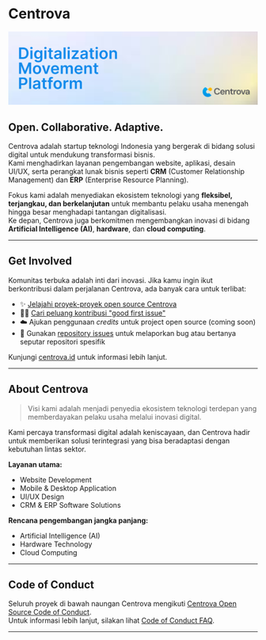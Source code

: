 # Centrova

![Centrova Banner](../centrova-developer-banner.png) <!-- opsional, bisa diganti banner -->

## Open. Collaborative. Adaptive.

Centrova adalah startup teknologi Indonesia yang bergerak di bidang solusi digital untuk mendukung transformasi bisnis.  
Kami menghadirkan layanan pengembangan website, aplikasi, desain UI/UX, serta perangkat lunak bisnis seperti **CRM** (Customer Relationship Management) dan **ERP** (Enterprise Resource Planning).  

Fokus kami adalah menyediakan ekosistem teknologi yang **fleksibel, terjangkau, dan berkelanjutan** untuk membantu pelaku usaha menengah hingga besar menghadapi tantangan digitalisasi.  
Ke depan, Centrova juga berkomitmen mengembangkan inovasi di bidang **Artificial Intelligence (AI)**, **hardware**, dan **cloud computing**.  

---

## Get Involved

Komunitas terbuka adalah inti dari inovasi. Jika kamu ingin ikut berkontribusi dalam perjalanan Centrova, ada banyak cara untuk terlibat:

- ✨ [Jelajahi proyek-proyek open source Centrova](https://github.com/centrova)  
- 👩‍💻 [Cari peluang kontribusi "good first issue"](https://github.com/centrova)  
- ☁️ Ajukan penggunaan *credits* untuk project open source (coming soon)  
- 🐛 Gunakan [repository issues](https://github.com/centrova) untuk melaporkan bug atau bertanya seputar repositori spesifik  

Kunjungi [centrova.id](https://centrova.id) untuk informasi lebih lanjut.  

---

## About Centrova

> Visi kami adalah menjadi penyedia ekosistem teknologi terdepan yang memberdayakan pelaku usaha melalui inovasi digital.  

Kami percaya transformasi digital adalah keniscayaan, dan Centrova hadir untuk memberikan solusi terintegrasi yang bisa beradaptasi dengan kebutuhan lintas sektor.  

**Layanan utama:**
- Website Development  
- Mobile & Desktop Application  
- UI/UX Design  
- CRM & ERP Software Solutions  

**Rencana pengembangan jangka panjang:**
- Artificial Intelligence (AI)  
- Hardware Technology  
- Cloud Computing  

---

## Code of Conduct

Seluruh proyek di bawah naungan Centrova mengikuti [Centrova Open Source Code of Conduct](https://github.com/centrova/.github/blob/main/CODE_OF_CONDUCT.md).  
Untuk informasi lebih lanjut, silakan lihat [Code of Conduct FAQ](https://github.com/centrova).  

---
